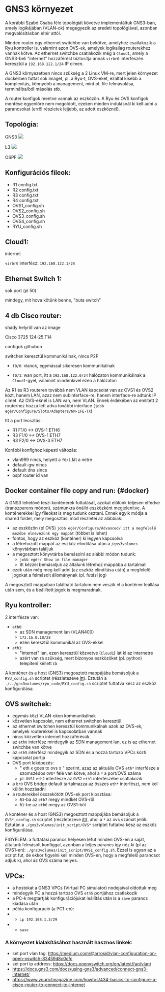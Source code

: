 # GNS3 környezet

A korábbi Szabó Csaba féle topológiát követve implementáltuk GNS3-ban, amely logikájában (VLAN-ok)
megegyezik az eredeti topológiával, azonban megvalósításban eltér attól.

Minden router egy ethernet switchbe van bekötve, amelyhez csatlakozik a Ryu kontroller is, valamint
azon OVS-ek, amelyek logikailag routerekhez vannak kötve. Az ethernet switchbe csatlakozik még a
`Cloud1`, amely a GNS3-beli "internet" hozzáférést biztosítja annak `virbr0` interfészén keresztül
a `192.168.122.1/24` IP címen.

A GNS3 környezetben nincs szükség a 2 Linux VM-re, mert jelen környezet dockerben futtat sok imaget,
pl. a Ryu-t, OVS-eket, ezáltal kisebb a komplexitás, könnyebb a management, mint pl. file felmásolása,
terminálba/ból másolás stb.

A router konfigok mentve vannak az eszközön. A Ryu és OVS konfigok mentése egyenlőre nem megoldott,
ezeken minden indulásnál ki kell adni a parancsokat (erről részletek lejjebb, az adott eszköznél).

## Topológia:

GNS3
![](pictures/GNS3_VPCS_topology.png)

L3
![](pictures/network_ip_plan.png)

OSPF
![](pictures/network_ospf_plan.png)

## Konfigurációs fileok:
- R1 config.txt
- R2 config.txt
- R3 config.txt
- R4 config.txt
- OVS1_config.sh
- OVS2_config.sh
- OVS3_config.sh
- OVS4_config.sh
- RYU_config.sh

## Cloud1:

internet

`virbr0` interfész: `192.168.122.1/24`

## Ethernet Switch 1:

sok port (pl 50)

mindegy, mit hova kötünk benne, "buta switch"

## 4 db Cisco router:

shady helyről van az image

Cisco 3725 124-25.T14

configok githubon

switchen keresztül kommunikálnak, nincs P2P

- `f0/0`: vlanok, egymással sikeresen kommunikálnak

- `f0/1`: wan port, itt a `192.168.122.0/24` hálózaton kommunikálnak a `Cloud1`-gyel, valamint
mindenkivel ezen a hálózaton

Az R1 és R3 routeren továbbá nem VLAN kapcsolat van az OVS1 és OVS2 közt, hanem LAN, azaz nem subinterface-re, hanem interface-re adtunk IP címet. Az OVS-eknél is LAN van, nem VLAN. Ennek érdekében az említett 2 routerhez hozzá lett adva további interface (`jobb egér/Configure/Slots/Adapters/NM-1FE-TX`)

Itt a port leosztás:
- R1 F1/0 <-> OVS-1 ETH6
- R3 F1/0 <-> OVS-1 ETH7
- R3 F2/0 <-> OVS-3 ETH7

Korábbi konfighoz képesti változás:
- vlan999 nincs, helyett a `f0/1` lát a netre
- default-gw nincs
- default dns sincs
- ospf router id van

## Docker container file copy and run: {#docker}

A GNS3 lehetővé teszi konténerek futtatását, azokat előlünk teljesen elfedve (transzparens módon), számunkra önálló eszközként megjelenítve. A konténerekkel így fileokat is meg tudunk osztani. Ennek egyik módja a shared folder, mely megosztási mód részletei az alábbiak:
- az eszközön (pl OVS) `jobb egér/Configure/Advanced/ itt a megfelelő mezőbe elnevezünk egy mappát` (többet is lehet)
- fontos, hogy az eszköz (konténer) ki legyen kapcsolva
- a létrehozott mappát az eszköz elindítása után a `/gns3volumes` könyvtárban találjuk
- a megosztott könyvtárba bemásolni az alábbi módon tudunk:
  - `jobb egér/ Show in file manager`
  - itt kézzel bemásoljuk az általunk létrehoz mappába a tartalmat
- ezek után még meg kell adni (az eszköz elindítása után) a megfelelő jogokat a felmásolt állománynak (pl. futási jog)

A megosztott mappában található tartalom nem veszik el a konténer leállása után sem, és a beállított jogok is megmaradnak.

## Ryu kontroller:

2 interfésze van:
- `eth0`:
  - az SDN management lan (VLAN400)
  - `172.16.0.10/28`
  - ezen keresztül kommunikál az OVS-ekkel
- `eth1`:
  - "internet" lan, ezen keresztül közvetve (`Cloud1`) lát ki az internetre
  - azért van rá szükség, mert bizonyos eszközöket (pl. python) telepíteni kellett rá

A konténer és a host (GNS3) megosztott mappájába bemásoljuk a `RYU_config.sh` scriptet (részletezeve [itt](#docker)). Eztután a `./../gns3volumes/ryu_code/RYU_config.sh` scriptet futtatva kész az eszköz konfigurálása.


## OVS switchek:

- egymás közt VLAN-okon kommunikálnak
- közvetlen kapcsolat, nem ethernet switchen keresztül
- az ethernet switchen keresztül kommunikálnak azok az OVS-ek, amelyek routerekkel is kapcsolatban vannak
- nincs közvetlen internet hozzáférésük
- az `eth0` interfész mindegyik az SDN management lan, ez is az ethernet switchbe van kötve
- az `eth5` interfész mindegyik az SDN és a hozzá tartozó VPCs közti kapcsolat portja
- OVS port leképezés:
  - " eth x goes to ovs x " szerint, azaz az aktuális OVS `eth*` interfésze a szomszédos `OVS*` felé
  van kötve, ahol a `*` a port/OVS száma
  - pl. `OVS1` `eth2` interfésze az `OVS2` `eth1` interfészébe csatlakozik
- a `br0` OVS bridge default tartalmazza az összes `eth*` interfészt, nem kell külön hozzáadni
- a routerekkel összekötött OVS-ek port kiosztása:
  - `R3`-ba az `eth7` megy mindkét OVS-ről
  - `R1`-be az `eth6` megy az OVS1-ből

A konténer és a host (GNS3) megosztott mappájába bemásoljuk a `OVS*_config.sh` scriptet (részletezeve [itt](#docker)), ahol a `*` az ovs számát jelöli. Eztután a `./gns3volumes/init_script/OVS*` scriptet futtatva kész az eszköz konfigurálása. 

FIGYELEM: a futtatási parancs helyesen lefut minden OVS-en a saját, általunk felmásolt konfiggal, azonban a teljes parancs így néz ki (pl az OVS1-en): `./gns3volumes/init_script/OVS1_config.sh`. Ezzel is ugyan az a script fut, de ekkor figyelni kell minden OVS-en, hogy a megfelelő parancsot adjuk ki, ahol az OVS száma helyes.

## VPCs:

- a hostokat a GNS3 VPCs (Virtual PC simulator) nodejaival oldottuk meg
- mindegyik PC a hozzá tartozó OVS `eth5` portjához csatlakozik
- a PC-k megtartják konfigurációjukat leállítás után is a `save` parancs kiadása után
- példa konfiguráció (a PC1-en):
- - `ip 192.168.1.3/29`
- - `save`

### A környezet kialakításához használt hasznos linkek:
- set port vlan tag: https://medium.com/@arrosid/vlan-configuration-on-open-vswitch-83459d8c0cfc
- set port ip address: https://docs.openvswitch.org/en/latest/faq/vlan/
- https://docs.gns3.com/docs/using-gns3/advanced/connect-gns3-internet/
- https://www.yourictmagazine.com/howtos/434-basics-to-configure-a-cisco-router-to-connect-to-internet
